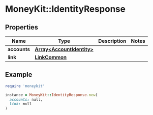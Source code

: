 # MoneyKit::IdentityResponse

## Properties

| Name | Type | Description | Notes |
| ---- | ---- | ----------- | ----- |
| **accounts** | [**Array&lt;AccountIdentity&gt;**](AccountIdentity.md) |  |  |
| **link** | [**LinkCommon**](LinkCommon.md) |  |  |

## Example

```ruby
require 'moneykit'

instance = MoneyKit::IdentityResponse.new(
  accounts: null,
  link: null
)
```

